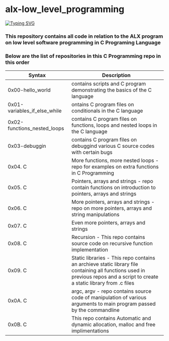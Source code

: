 # alx-low_level_programming
[![Typing SVG](https://readme-typing-svg.demolab.com/?lines=Welcome+to+ALX+low+level+programming)](https://git.io/typing-svg)
### This repository contains all code in relation to the ALX program on low level software programming in C Programing Language
### Below are the list of repositories in this C Programming repo in this order
| Syntax      | Description |
| ----------- | ----------- |
| 0x00-hello_world      | contains scripts and C program demonstrating the basics of the C language       |
| 0x01-variables_if_else_while   | ontains C program files on conditionals in the C language        |
| 0x02-functions_nested_loops    | contains C program files on functions, loops and nested loops in the C language        |
| 0x03-debuggin    | contains C program files on debuggind various C source codes with certain bugs        |
| 0x04. C     | More functions, more nested loops - repo for examples on extra functions in C Programming       |
| 0x05. C    | Pointers, arrays and strings - repo contain functions on introduction to pointers, arrays and strings     |
| 0x06. C    | More pointers, arrays and strings - repo on more pointers, arrays and string manipulations      |
| 0x07. C   | Even more pointers, arrays and strings    |
| 0x08. C    | Recursion - This repo contains source code on recursive function implementation    |
| 0x09. C     | Static libraries - This repo contains an archieve static library file containing all functions used in previous repos and a script to create a static library from .c files     |
| 0x0A. C    | argc, argv - repo contains source code of manipulation of various arguments to main program passed by the commandline    |
| 0x0B. C   | This repo contains Automatic and dynamic allocation, malloc and free implimentations     |
